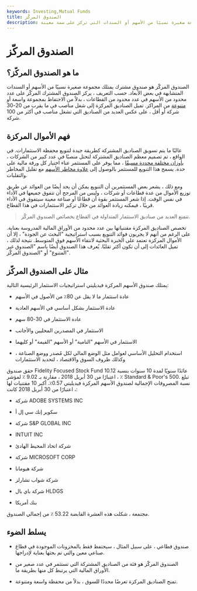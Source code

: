 ```yaml
---
keywords: Investing,Mutual Funds
title: الصندوق المركّز
description: الصندوق المركّز هو صندوق مشترك يحتوي على مجموعة صغيرة نسبيًا من الأسهم أو السندات التي تركز على سمة معينة.
---
```


# الصندوق المركّز
## ما هو الصندوق المركّز؟

الصندوق المركّز هو صندوق مشترك يمتلك مجموعة صغيرة نسبيًا من الأسهم أو السندات المتشابهة في بعض الأبعاد. حسب التعريف ، يركز الصندوق المشترك المركّز على عدد محدود من الأسهم في عدد محدود من القطاعات ، بدلاً من الاحتفاظ بمجموعة واسعة أو [متنوعة](/diversification) من المراكز. تميل الصناديق المركزة إلى شغل مناصب في ما يقرب من 20-30 شركة أو أقل ، على عكس العديد من الصناديق التي تشغل مناصب في أكثر من 100 شركة.

## فهم الأموال المركزة

غالبًا ما يتم تسويق الصناديق المشتركة كطريقة جيدة لتنويع محفظة الاستثمارات. في الواقع ، تم تصميم معظم الصناديق المشتركة لتحتل منصبًا في عدد كبير من الشركات ، [بأوزان مختلفة محددة مسبقًا](/weighted) ، مما يوفر على المستثمر عناء اختيار كل ورقة مالية على حدة. يسمح هذا التنويع للمستثمر بالوصول إلى [علاوة مخاطر الأسهم](/equityriskpremium) مع تقليل المخاطر والتقلبات.

ومع ذلك ، يشعر بعض المستثمرين أن التنويع يمكن أن يحد أيضًا من العوائد عن طريق توزيع الأموال من عدة قطاعات أو شركات ، وليس من المرجح أن تتفوق جميعها في الأداء في نفس الوقت. إذا شعر المستثمر بقوة أن قطاعًا أو صناعة معينة سيتفوق في الأداء قريبًا ، فيمكنه زيادة العوائد من خلال تركيز الاستثمارات في هذا القطاع.

> تتمتع العديد من صناديق الاستثمار المتداولة في القطاع بخصائص الصندوق المركّز.

>

تخصص الصناديق المركزة مقتنياتها بين عدد محدود من الأوراق المالية المدروسة بعناية. على الرغم من أنهم لا يجربون فوائد التنويع بسبب استراتيجية "البحث عن الجودة" ، إلا أن الأموال المركزة تعتمد على الخبرة البحثية لانتقاء الأسهم فوق المتوسط. نتيجة لذلك ، تميل العائدات إلى أن تكون أكثر تقلبًا. يُعرف هذا الصندوق أيضًا باسم "الصندوق غير المتنوع" أو "الصندوق المركّز".

## مثال على الصندوق المركّز

يمتلك صندوق الأسهم المركزة فيديليتي استراتيجيات الاستثمار الرئيسية التالية:

- عادة استثمار ما لا يقل عن 80٪ من الأصول في الأسهم

- عادة الاستثمار بشكل أساسي في الأسهم العادية

- عادة الاستثمار في 30-80 سهم

- الاستثمار في المصدرين المحليين والأجانب

- الاستثمار في الأسهم "النامية" أو الأسهم "القيمة" أو كليهما

- استخدام التحليل الأساسي لعوامل مثل الوضع المالي لكل مُصدر ووضع الصناعة ، وكذلك ظروف السوق والاقتصاد ، لتحديد الاستثمارات

حقق صندوق Fidelity Focused Stock Fund عائدًا سنويًا لمدة 10 سنوات بنسبة 10.12 ٪ ، اعتبارًا من 30 أبريل 2018 ، مقارنة بـ 9.02 ٪ لمؤشر Standard & Poor's 500. تبلغ نسبة المصروفات الإجمالية لصندوق الأسهم المركزة فيديليتي 0.57٪. أكبر 10 مقتنيات لها ، اعتبارًا من 30 أبريل 2018 كانت:

- شركة ADOBE SYSTEMS INC

- سكوير إنك سي إل أ

- شركة S&P GLOBAL INC

- INTUIT INC

- شركة اتحاد المحيط الهادئ

- شركة MICROSOFT CORP

- شركة هيومانا

- شركة شواب تشارلز

- شركة باي بال HLDGS

- بنك أمريكا

مجتمعة ، شكلت هذه العشرة القابضة 53.22 ٪ من إجمالي الصندوق.

## يسلط الضوء

- صندوق قطاعي ، على سبيل المثال ، سيحتفظ فقط بالمخزونات الموجودة في قطاع صناعي معين والتي تم بحثها بعناية لإدراجها.

- الصندوق المركّز هو فئة من الصناديق المشتركة التي تستثمر في عدد صغير من الأوراق المالية التي يرتبط كل منها بطريقة ما.

- تمنح الصناديق المركزة تعرضًا محددًا للسوق ، بدلاً من محفظة واسعة ومتنوعة.

